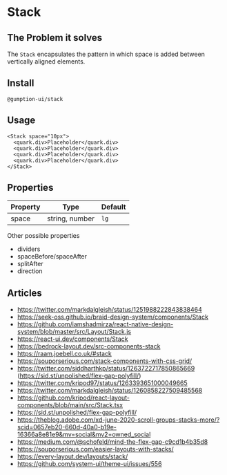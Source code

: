 # Stack

## The Problem it solves

The `Stack` encapsulates the pattern in which space is added between vertically aligned elements.

## Install

`@gumption-ui/stack`

## Usage

```tsx
<Stack space="10px">
  <quark.div>Placeholder</quark.div>
  <quark.div>Placeholder</quark.div>
  <quark.div>Placeholder</quark.div>
  <quark.div>Placeholder</quark.div>
</Stack>
```

## Properties

| Property | Type           | Default |
| -------- | -------------- | ------- |
| space    | string, number | `lg`    |

Other possible properties

- dividers
- spaceBefore/spaceAfter
- splitAfter
- direction

## Articles

- https://twitter.com/markdalgleish/status/1251988222843838464
- https://seek-oss.github.io/braid-design-system/components/Stack
- https://github.com/iamshadmirza/react-native-design-system/blob/master/src/Layout/Stack.js
- https://react-ui.dev/components/Stack
- https://bedrock-layout.dev/src-components-stack
- https://raam.joebell.co.uk/#stack
- https://souporserious.com/stack-components-with-css-grid/
- https://twitter.com/siddharthkp/status/1263722717850865669 (https://sid.st/unpolished/flex-gap-polyfill/)
- https://twitter.com/kripod97/status/1263393651000049665
- https://twitter.com/markdalgleish/status/1260858227509485568
- https://github.com/kripod/react-layout-components/blob/main/src/Stack.tsx
- https://sid.st/unpolished/flex-gap-polyfill/
- https://theblog.adobe.com/xd-june-2020-scroll-groups-stacks-more/?scid=0657eb20-660d-40a0-b19e-16366a8e81e9&mv=social&mv2=owned_social
- https://medium.com/@schofeld/mind-the-flex-gap-c9cd1b4b35d8
- https://souporserious.com/easier-layouts-with-stacks/
- https://every-layout.dev/layouts/stack/
- https://github.com/system-ui/theme-ui/issues/556
